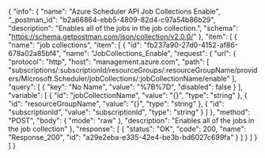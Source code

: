 {
  "info": {
    "name": "Azure Scheduler API Job Collections Enable",
    "_postman_id": "b2a66864-ebb5-4809-82d4-c97a54b86b29",
    "description": "Enables all of the jobs in the job collection.",
    "schema": "https://schema.getpostman.com/json/collection/v2.0.0/"
  },
  "item": [
    {
      "name": "job collections",
      "item": [
        {
          "id": "fb237a90-27d0-4152-af86-678a02a85bf4",
          "name": "JobCollections_Enable",
          "request": {
            "url": {
              "protocol": "http",
              "host": "management.azure.com",
              "path": [
                "subscriptions/:subscriptionId/resourceGroups/:resourceGroupName/providers/Microsoft.Scheduler/jobCollections/:jobCollectionName/enable"
              ],
              "query": [
                {
                  "key": "No Name",
                  "value": "%7B%7D",
                  "disabled": false
                }
              ],
              "variable": [
                {
                  "id": "jobCollectionName",
                  "value": "{}",
                  "type": "string"
                },
                {
                  "id": "resourceGroupName",
                  "value": "{}",
                  "type": "string"
                },
                {
                  "id": "subscriptionId",
                  "value": "subscriptionId",
                  "type": "string"
                }
              ]
            },
            "method": "POST",
            "body": {
              "mode": "raw"
            },
            "description": "Enables all of the jobs in the job collection"
          },
          "response": [
            {
              "status": "OK",
              "code": 200,
              "name": "Response_200",
              "id": "a29e2eba-e335-42e4-be3b-bd6027c699fa"
            }
          ]
        }
      ]
    }
  ]
}